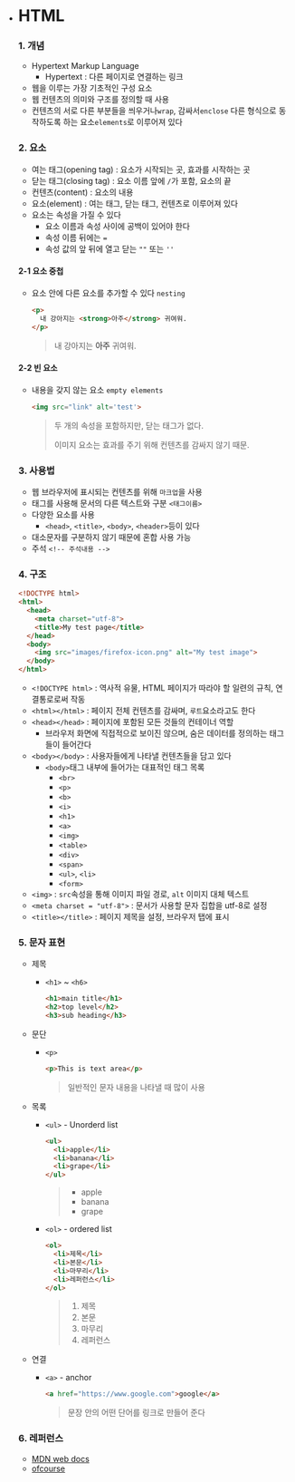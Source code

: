 - # HTML

  ### 1. 개념

  - Hypertext Markup Language
    - Hypertext : 다른 페이지로 연결하는 링크
  - 웹을 이루는 가장 기초적인 구성 요소
  - 웹 컨텐츠의 의미와 구조를 정의할 때 사용
  - 컨텐츠의 서로 다른 부분들을 씌우거나`wrap`, 감싸서`enclose` 다른 형식으로 동작하도록 하는 요소`elements`로 이루어져 있다

  

  ### 2. 요소

  - 여는 태그(opening tag) : 요소가 시작되는 곳, 효과를 시작하는 곳
  - 닫는 태그(closing tag) : 요소 이름 앞에 `/`가 포함, 요소의 끝
  - 컨텐츠(content) : 요소의 내용
  - 요소(element) : 여는 태그, 닫는 태그, 컨텐츠로 이루어져 있다
  - 요소는 속성을 가질 수 있다
    - 요소 이름과 속성 사이에 공백이 있어야 한다
    - 속성 이름 뒤에는 `=`
    - 속성 값의 앞 뒤에 열고 닫는 `""` 또는 `''`

  #### 2-1 요소 중첩

  - 요소 안에 다른 요소를 추가할 수 있다 `nesting`

    ```html
    <p>
      내 강아지는 <strong>아주</strong> 귀여워.
    </p>
    ```

    > 내 강아지는 **아주** 귀여워.

  #### 2-2 빈 요소

  - 내용을 갖지 않는 요소 `empty elements`

    ```html
    <img src="link" alt='test'>
    ```

    > 두 개의 속성을 포함하지만, 닫는 태그가 없다.
    >
    > 이미지 요소는 효과를 주기 위해 컨텐츠를 감싸지 않기 때문.

  

  ### 3. 사용법

  - 웹 브라우저에 표시되는 컨텐츠를 위해 `마크업`을 사용
  - 태그를 사용해 문서의 다른 텍스트와 구분 `<태그이름>`
  - 다양한 요소를 사용
    - `<head>`, `<title>`, `<body>`, `<header>`등이 있다
  - 대소문자를 구분하지 않기 때문에 혼합 사용 가능
  - 주석 `<!-- 주석내용 -->`

  

  ### 4. 구조

  ```html
  <!DOCTYPE html>
  <html>
    <head>
      <meta charset="utf-8">
      <title>My test page</title>
    </head>
    <body>
      <img src="images/firefox-icon.png" alt="My test image">
    </body>
  </html>
  ```

  - `<!DOCTYPE html>` : 역사적 유물, HTML 페이지가 따라야 할 일련의 규칙, 연결통로로써 작동
  - `<html></html>` : 페이지 전체 컨텐츠를 감싸며, `루트`요소라고도 한다
  - `<head></head>` : 페이지에 포함된 모든 것들의 컨테이너 역할
    - 브라우저 화면에 직접적으로 보이진 않으며, 숨은 데이터를 정의하는 태그들이 들어간다
  - `<body></body>` : 사용자들에게 나타낼 컨텐츠들을 담고 있다
    - `<body>`태그 내부에 들어가는 대표적인 태그 목록
      - `<br>`
      - `<p>`
      - `<b>`
      - `<i>`
      - `<h1>`
      - `<a>`
      - `<img>`
      - `<table>`
      - `<div>`
      - `<span>`
      - `<ul>`, `<li>`
      - `<form>`
  - `<img>` : `src`속성을 통해 이미지 파일 경로, `alt` 이미지 대체 텍스트
  - `<meta charset = "utf-8">` : 문서가 사용할 문자 집합을 utf-8로 설정
  - `<title></title>` : 페이지 제목을 설정, 브라우저 탭에 표시

  

  ### 5. 문자 표현

  - 제목

    - `<h1>` ~ `<h6>`

      ```html
      <h1>main title</h1>
      <h2>top level</h2>
      <h3>sub heading</h3>
      ```

  - 문단

    - `<p>`

      ```html
      <p>This is text area</p>
      ```

      > 일반적인 문자 내용을 나타낼 때 많이 사용

  - 목록

    - `<ul>` - Unorderd list

      ```html
      <ul>
        <li>apple</li>
        <li>banana</li>
        <li>grape</li>
      </ul>
      ```

      > - apple
      > - banana
      > - grape

    - `<ol>` - ordered list

      ```html
      <ol>
        <li>제목</li>
        <li>본문</li>
        <li>마무리</li>
        <li>레퍼런스</li>
      </ol>
      ```

      > 1. 제목
      > 2. 본문
      > 3. 마무리
      > 4. 레퍼런스

  - 연결

    - `<a>` - anchor

      ```html
      <a href="https://www.google.com">google</a>
      ```

      > 문장 안의 어떤 단어를 링크로 만들어 준다

  

  ### 6. 레퍼런스

  - [MDN web docs](https://developer.mozilla.org/ko/docs/Learn/Getting_started_with_the_web/HTML_basics)
  - [ofcourse](https://ofcourse.kr/html-course/HTML-%EC%9E%85%EB%AC%B8)